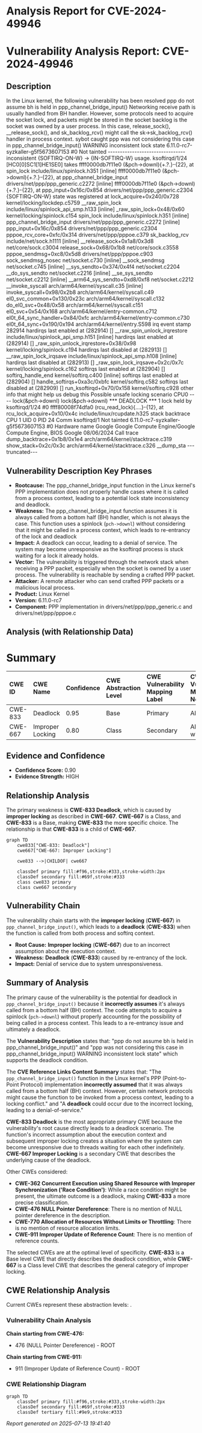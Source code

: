 # Analysis Report for CVE-2024-49946

# Vulnerability Analysis Report: CVE-2024-49946

## Description

In the Linux kernel, the following vulnerability has been resolved ppp do not assume bh is held in ppp_channel_bridge_input() Networking receive path is usually handled from BH handler. However, some protocols need to acquire the socket lock, and packets might be stored in the socket backlog is the socket was owned by a user process. In this case, release_sock(), __release_sock(), and sk_backlog_rcv() might call the sk->sk_backlog_rcv() handler in process context. sybot caught ppp was not considering this case in ppp_channel_bridge_input() WARNING inconsistent lock state 6.11.0-rc7-syzkaller-g5f5673607153 #0 Not tainted -------------------------------- inconsistent {SOFTIRQ-ON-W} -> {IN-SOFTIRQ-W} usage. ksoftirqd/1/24 [HC0[0]SC1[1]HE1SE0] takes ffff0000db7f11e0 (&pch->downl){+.?.}-{22}, at spin_lock include/linux/spinlock.h351 [inline] ffff0000db7f11e0 (&pch->downl){+.?.}-{22}, at ppp_channel_bridge_input drivers/net/ppp/ppp_generic.c2272 [inline] ffff0000db7f11e0 (&pch->downl){+.?.}-{22}, at ppp_input+0x16c/0x854 drivers/net/ppp/ppp_generic.c2304 {SOFTIRQ-ON-W} state was registered at lock_acquire+0x240/0x728 kernel/locking/lockdep.c5759 __raw_spin_lock include/linux/spinlock_api_smp.h133 [inline] _raw_spin_lock+0x48/0x60 kernel/locking/spinlock.c154 spin_lock include/linux/spinlock.h351 [inline] ppp_channel_bridge_input drivers/net/ppp/ppp_generic.c2272 [inline] ppp_input+0x16c/0x854 drivers/net/ppp/ppp_generic.c2304 pppoe_rcv_core+0xfc/0x314 drivers/net/ppp/pppoe.c379 sk_backlog_rcv include/net/sock.h1111 [inline] __release_sock+0x1a8/0x3d8 net/core/sock.c3004 release_sock+0x68/0x1b8 net/core/sock.c3558 pppoe_sendmsg+0xc8/0x5d8 drivers/net/ppp/pppoe.c903 sock_sendmsg_nosec net/socket.c730 [inline] __sock_sendmsg net/socket.c745 [inline] __sys_sendto+0x374/0x4f4 net/socket.c2204 __do_sys_sendto net/socket.c2216 [inline] __se_sys_sendto net/socket.c2212 [inline] __arm64_sys_sendto+0xd8/0xf8 net/socket.c2212 __invoke_syscall arch/arm64/kernel/syscall.c35 [inline] invoke_syscall+0x98/0x2b8 arch/arm64/kernel/syscall.c49 el0_svc_common+0x130/0x23c arch/arm64/kernel/syscall.c132 do_el0_svc+0x48/0x58 arch/arm64/kernel/syscall.c151 el0_svc+0x54/0x168 arch/arm64/kernel/entry-common.c712 el0t_64_sync_handler+0x84/0xfc arch/arm64/kernel/entry-common.c730 el0t_64_sync+0x190/0x194 arch/arm64/kernel/entry.S598 irq event stamp 282914 hardirqs last enabled at (282914) [] __raw_spin_unlock_irqrestore include/linux/spinlock_api_smp.h151 [inline] hardirqs last enabled at (282914) [] _raw_spin_unlock_irqrestore+0x38/0x98 kernel/locking/spinlock.c194 hardirqs last disabled at (282913) [] __raw_spin_lock_irqsave include/linux/spinlock_api_smp.h108 [inline] hardirqs last disabled at (282913) [] _raw_spin_lock_irqsave+0x2c/0x7c kernel/locking/spinlock.c162 softirqs last enabled at (282904) [] softirq_handle_end kernel/softirq.c400 [inline] softirqs last enabled at (282904) [] handle_softirqs+0xa3c/0xbfc kernel/softirq.c582 softirqs last disabled at (282909) [] run_ksoftirqd+0x70/0x158 kernel/softirq.c928 other info that might help us debug this Possible unsafe locking scenario CPU0 ---- lock(&pch->downl) lock(&pch->downl) *** DEADLOCK *** 1 lock held by ksoftirqd/1/24 #0 ffff80008f74dfa0 (rcu_read_lock){....}-{12}, at rcu_lock_acquire+0x10/0x4c include/linux/rcupdate.h325 stack backtrace CPU 1 UID 0 PID 24 Comm ksoftirqd/1 Not tainted 6.11.0-rc7-syzkaller-g5f5673607153 #0 Hardware name Google Google Compute Engine/Google Compute Engine, BIOS Google 08/06/2024 Call trace dump_backtrace+0x1b8/0x1e4 arch/arm64/kernel/stacktrace.c319 show_stack+0x2c/0x3c arch/arm64/kernel/stacktrace.c326 __dump_sta ---truncated---

## Vulnerability Description Key Phrases

- **Rootcause:** The ppp_channel_bridge_input function in the Linux kernel's PPP implementation does not properly handle cases where it is called from a process context, leading to a potential lock state inconsistency and deadlock.
- **Weakness:** The ppp_channel_bridge_input function assumes it is always called from a bottom half (BH) handler, which is not always the case. This function uses a spinlock (`pch->downl`) without considering that it might be called in a process context, which leads to re-entrancy of the lock and deadlock
- **Impact:** A deadlock can occur, leading to a denial of service. The system may become unresponsive as the ksoftirqd process is stuck waiting for a lock it already holds.
- **Vector:** The vulnerability is triggered through the network stack when receiving a PPP packet, especially when the socket is owned by a user process. The vulnerability is reachable by sending a crafted PPP packet.
- **Attacker:** A remote attacker who can send crafted PPP packets or a malicious local process.
- **Product:** Linux Kernel
- **Version:** 6.11.0-rc7
- **Component:** PPP implementation in drivers/net/ppp/ppp_generic.c and drivers/net/ppp/pppoe.c

## Analysis (with Relationship Data)

# Summary
| CWE ID  | CWE Name                                                                                                 | Confidence | CWE Abstraction Level | CWE Vulnerability Mapping Label | CWE-Vulnerability Mapping Notes |
| :------- | :------------------------------------------------------------------------------------------------------- | :--------- | :---------------------- | :------------------------------ | :------------------------------ |
| CWE-833 | Deadlock                                                                                                 | 0.95       | Base                    | Primary                         | Allowed                         |
| CWE-667 | Improper Locking                                                                                         | 0.80       | Class                   | Secondary                       | Allowed-with-Review           |

## Evidence and Confidence

*   **Confidence Score:** 0.90
*   **Evidence Strength:** HIGH

## Relationship Analysis

The primary weakness is **CWE-833 Deadlock**, which is caused by **improper locking** as described in **CWE-667**. **CWE-667** is a Class, and **CWE-833** is a Base, making **CWE-833** the more specific choice. The relationship is that **CWE-833** is a child of **CWE-667**.

```mermaid
graph TD
    cwe833["CWE-833: Deadlock"]
    cwe667["CWE-667: Improper Locking"]
    
    cwe833 -->|CHILDOF| cwe667
    
    classDef primary fill:#f96,stroke:#333,stroke-width:2px
    classDef secondary fill:#69f,stroke:#333
    class cwe833 primary
    class cwe667 secondary
```

## Vulnerability Chain

The vulnerability chain starts with the **improper locking** (**CWE-667**) in `ppp_channel_bridge_input()`, which leads to a **deadlock** (**CWE-833**) when the function is called from both process and softirq context.
  - **Root Cause:** **Improper locking** (**CWE-667**) due to an incorrect assumption about the execution context.
  - **Weakness:** **Deadlock** (**CWE-833**) caused by re-entrancy of the lock.
  - **Impact:** Denial of service due to system unresponsiveness.

## Summary of Analysis

The primary cause of the vulnerability is the potential for deadlock in `ppp_channel_bridge_input()` because it **incorrectly assumes** it's always called from a bottom half (BH) context. The code attempts to acquire a spinlock (`pch->downl`) without properly accounting for the possibility of being called in a process context. This leads to a re-entrancy issue and ultimately a deadlock.

The **Vulnerability Description** states that:
"ppp do not assume bh is held in ppp_channel_bridge_input()" and "ppp was not considering this case in ppp_channel_bridge_input() WARNING inconsistent lock state" which supports the deadlock condition.

The **CVE Reference Links Content Summary** states that:
"The `ppp_channel_bridge_input()` function in the Linux kernel's PPP (Point-to-Point Protocol) implementation **incorrectly assumed** that it was always called from a bottom half (BH) context. However, certain network protocols might cause the function to be invoked from a process context, leading to a locking conflict." and "A **deadlock** could occur due to the incorrect locking, leading to a denial-of-service."

**CWE-833 Deadlock** is the most appropriate primary CWE because the vulnerability's root cause directly leads to a deadlock scenario. The function's incorrect assumption about the execution context and subsequent improper locking creates a situation where the system can become unresponsive due to threads waiting for each other indefinitely. **CWE-667 Improper Locking** is a secondary CWE that describes the underlying cause of the deadlock.

Other CWEs considered:

*   **CWE-362 Concurrent Execution using Shared Resource with Improper Synchronization ('Race Condition')**: While a race condition might be present, the ultimate outcome is a deadlock, making **CWE-833** a more precise classification.
*   **CWE-476 NULL Pointer Dereference**: There is no mention of NULL pointer dereference in the description.
*   **CWE-770 Allocation of Resources Without Limits or Throttling**: There is no mention of resource allocation limits.
*   **CWE-911 Improper Update of Reference Count**: There is no mention of reference counts.

The selected CWEs are at the optimal level of specificity. **CWE-833** is a Base level CWE that directly describes the deadlock condition, while **CWE-667** is a Class level CWE that describes the general category of improper locking.


## CWE Relationship Analysis

Current CWEs represent these abstraction levels: .


### Vulnerability Chain Analysis

**Chain starting from CWE-476:**
- 476 (NULL Pointer Dereference) - ROOT


**Chain starting from CWE-911:**
- 911 (Improper Update of Reference Count) - ROOT



### CWE Relationship Diagram

```mermaid
graph TD
    classDef primary fill:#f96,stroke:#333,stroke-width:2px
    classDef secondary fill:#69f,stroke:#333
    classDef tertiary fill:#9e9,stroke:#333
```



*Report generated on 2025-07-13 19:41:40*
